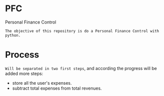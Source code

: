 # PFC
Personal Finance Control

```The objective of this repository is do a Personal Finance Control with python. ```

# Process
```Will be separated in two first steps```, and according the progress will be added more steps:

* store all the user's expenses.
* subtract total expenses from total revenues.

